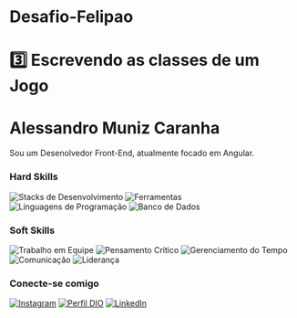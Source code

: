 # Desafio-Felipao
 # 3️⃣ Escrevendo as classes de um Jogo

# Alessandro Muniz Caranha
Sou um Desenolvedor Front-End, atualmente focado em Angular.

### Hard Skills
![Stacks de Desenvolvimento](https://img.shields.io/badge/Stacks-black)
![Ferramentas](https://img.shields.io/badge/Ferramentas-blue)
![Linguagens de Programação](https://img.shields.io/badge/Linguagens-purple)
![Banco de Dados](https://img.shields.io/badge/Banco-orange)

### Soft Skills
![Trabalho em Equipe](https://img.shields.io/badge/Trabalho-black)
![Pensamento Crítico](https://img.shields.io/badge/Pensamento-blue)
![Gerenciamento do Tempo](https://img.shields.io/badge/Gerenciamento-purple)
![Comunicação](https://img.shields.io/badge/Comunicação-red)
![Liderança](https://img.shields.io/badge/Liderança-green)

### Conecte-se comigo
[![Instagram](https://img.shields.io/badge/Instagram-E4405F?style=for-the-badge&logo=instagram&logoColor=white)](https://www.instagram.com/alemcar.dev/)
[![Perfil DIO](https://img.shields.io/badge/-Meu%20Perfil%20na%20DIO-30A3DC?style=for-the-badge)](https://web.dio.me/users/alessandro_muniz/)
[![LinkedIn](https://img.shields.io/badge/-LinkedIn-000?style=for-the-badge&logo=linkedin&logoColor=30A3DC)](https://www.linkedin.com/in/alemcar/)